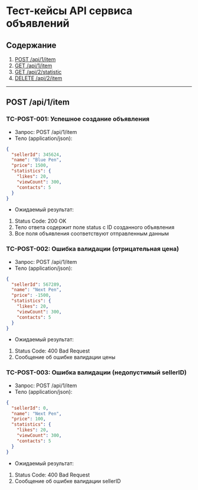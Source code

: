 # Тест-кейсы API сервиса объявлений

## Содержание
1. [POST /api/1/item](#post-api1item)
2. [GET /api/1/item](#get-api1item)
3. [GET /api/2/statistic](#get-api2statistic)
4. [DELETE /api/2/item](#delete-api2item)

---

## POST /api/1/item  

### TC-POST-001: Успешное создание объявления  
- Запрос: POST /api/1/item   
- Тело (application/json):  
```json
{
  "sellerId": 345624,
  "name": "Blue Pen",
  "price": 1500,
  "statistics": {
    "likes": 20,
    "viewCount": 300,
    "contacts": 5
  }
}
```
- Ожидаемый результат:  
1. Status Code: 200 OK
2. Тело ответа содержит поле status с ID созданного объявления
3. Все поля объявления соответствуют отправленным данным


### TC-POST-002: Ошибка валидации (отрицательная цена)  
- Запрос: POST /api/1/item   
- Тело (application/json):  
```json
{
  "sellerId": 567289,
  "name": "Next Pen",
  "price": -1500,
  "statistics": {
    "likes": 20,
    "viewCount": 300,
    "contacts": 5
  }
}
```
- Ожидаемый результат:  
1. Status Code: 400 Bad Request
2. Сообщение об ошибке валидации цены


### TC-POST-003: Ошибка валидации (недопустимый sellerID)  
- Запрос: POST /api/1/item   
- Тело (application/json):  
```json
{
  "sellerId": 0,
  "name": "Next Pen",
  "price": 100,
  "statistics": {
    "likes": 20,
    "viewCount": 300,
    "contacts": 5
  }
}
```
- Ожидаемый результат:  
1. Status Code: 400 Bad Request
2. Сообщение об ошибке валидации sellerID

